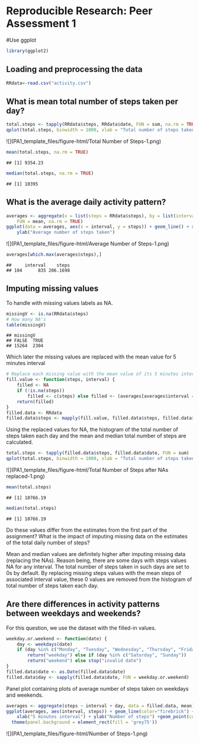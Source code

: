 # Reproducible Research: Peer Assessment 1


#Use ggplot

```r
library(ggplot2)
```



## Loading and preprocessing the data


```r
RRdata<-read.csv("activity.csv")
```



## What is mean total number of steps taken per day?


```r
total.steps <- tapply(RRdata$steps, RRdata$date, FUN = sum, na.rm = TRUE)
qplot(total.steps, binwidth = 1000, xlab = "Total number of steps taken each day")
```

![](PA1_template_files/figure-html/Total Number of Steps-1.png) 


```r
mean(total.steps, na.rm = TRUE)
```

```
## [1] 9354.23
```

```r
median(total.steps, na.rm = TRUE)
```

```
## [1] 10395
```



## What is the average daily activity pattern?


```r
averages <- aggregate(x = list(steps = RRdata$steps), by = list(interval = RRdata$interval), 
    FUN = mean, na.rm = TRUE)
ggplot(data = averages, aes(x = interval, y = steps)) + geom_line() + xlab("5 minutes interval") + 
    ylab("Average number of steps taken")
```

![](PA1_template_files/figure-html/Average Number of Steps-1.png) 
   

```r
averages[which.max(averages$steps),]
```

```
##     interval    steps
## 104      835 206.1698
```


## Imputing missing values
To handle with missing values labels as NA.


```r
missingV <- is.na(RRdata$steps)
# How many NA's
table(missingV)
```

```
## missingV
## FALSE  TRUE 
## 15264  2304
```

Which later the missing values are replaced with the mean value for 5 minutes interval

```r
# Replace each missing value with the mean value of its 5 minutes interval
fill.value <- function(steps, interval) {
    filled <- NA
    if (!is.na(steps)) 
        filled <- c(steps) else filled <- (averages[averages$interval == interval, "steps"])
    return(filled)
}
filled.data <- RRdata
filled.data$steps <- mapply(fill.value, filled.data$steps, filled.data$interval)
```

Using the replaced values for NA, the histogram of the total number of steps taken each day and the mean and median total number of steps are calculated.


```r
total.steps <- tapply(filled.data$steps, filled.data$date, FUN = sum)
qplot(total.steps, binwidth = 1000, xlab = "Total number of steps taken each day")
```

![](PA1_template_files/figure-html/Total Number of Steps after NAs replaced-1.png) 


```r
mean(total.steps)
```

```
## [1] 10766.19
```

```r
median(total.steps)
```

```
## [1] 10766.19
```

Do these values differ from the estimates from the first part of the assignment? What is the impact of imputing missing data on the estimates of the total daily number of steps?

Mean and median values are definitely higher after imputing missing data (replacing the NAs). Reason being, there are some days with steps values NA for any interval. The total number of steps taken in such days are set to 0s by default. By replacing missing steps values with the mean steps of associated interval value, these 0 values are removed from the histogram of total number of steps taken each day.



## Are there differences in activity patterns between weekdays and weekends?

For this question, we use the dataset with the filled-in values.


```r
weekday.or.weekend <- function(date) {
    day <- weekdays(date)
    if (day %in% c("Monday", "Tuesday", "Wednesday", "Thursday", "Friday")) 
        return("weekday") else if (day %in% c("Saturday", "Sunday")) 
        return("weekend") else stop("invalid date")
}
filled.data$date <- as.Date(filled.data$date)
filled.data$day <- sapply(filled.data$date, FUN = weekday.or.weekend)
```

Panel plot containing plots of average number of steps taken on weekdays and weekends.


```r
averages <- aggregate(steps ~ interval + day, data = filled.data, mean)
ggplot(averages, aes(interval, steps)) + geom_line(color="firebrick") + facet_grid(day ~ .) + 
    xlab("5 minutes interval") + ylab("Number of steps") +geom_point(color="firebrick")+
  theme(panel.background = element_rect(fill = 'grey75'))
```

![](PA1_template_files/figure-html/Number of Steps-1.png) 

